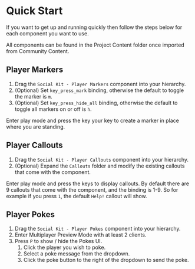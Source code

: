 # Quick Start

If you want to get up and running quickly then follow the steps below for each component you want to use.

All components can be found in the Project Content folder once imported from Community Content.

## Player Markers

1. Drag the `Social Kit - Player Markers` component into your hierarchy.
2. (Optional) Set `key_press_mark` binding, otherwise the default to toggle the marker is `m`.
3. (Optional) Set `key_press_hide_all` binding, otherwise the default to toggle all markers on or off is `h`.

Enter play mode and press the key your key to create a marker in place where you are standing.

## Player Callouts

1. Drag the `Social Kit - Player Callouts` component into your hierarchy.
2. (Optional) Expand the `Callouts` folder and modify the existing callouts that come with the component.

Enter play mode and press the keys to display callouts.  By default there are 9 callouts that come with the component, and the binding is 1-9.  So for example if you press `1`, the default `Help!` callout will show.

## Player Pokes

1. Drag the `Social Kit - Player Pokes` component into your hierarchy.
2. Enter Multiplayer Preview Mode with at least 2 clients.
3. Press `P` to show / hide the Pokes UI.
	1. Click the player you wish to poke.
	2. Select a poke message from the dropdown.
	3. Click the poke button to the right of the dropdown to send the poke.

